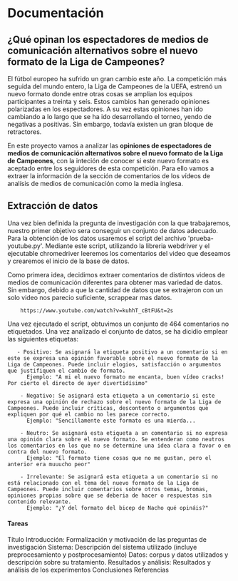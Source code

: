 # Documentación 

## ¿Qué opinan los espectadores de medios de comunicación alternativos sobre el nuevo formato de la Liga de Campeones?

El fútbol europeo ha sufrido un gran cambio este año. La competición más seguida del mundo entero, la Liga de Campeones de la UEFA, estrenó un nuevo formato donde entre otras cosas se amplian los equipos participantes a treinta y seís. Estos cambios han generado opiniones polarizadas en los espectadores. A su vez estas opiniones han ido cambiando a lo largo que se ha ido desarrollando el torneo, yendo de negativas a positivas. Sin embargo, todavía existen un gran bloque de retractores.

En este proyecto vamos a analizar las **opiniones de espectadores de medios de comunicación alternativos sobre el nuevo formato de la Liga de Campeones**, con la inteción de conocer si este nuevo formato es aceptado entre los seguidores de esta competición. Para ello vamos a extraer la información de la sección de comentarios de los vídeos de analísis de medios de comunicación como la media inglesa.

## Extracción de datos

Una vez bien definida la pregunta de investigación con la que trabajaremos, nuestro primer objetivo sera conseguir un conjunto de datos adecuado. Para la obtención de los datos usaremos el script del archivo 'prueba-youtube.py'. Mediante este script, utilizando la libreria webdriver y el ejecutable chromedriver leeremos los comentarios del video que deseamos y crearemos el inicio de la base de datos. 

Como primera idea, decidimos extraer comentarios de distintos videos de medios de comunicación diferentes para obtener mas variedad de datos. Sin embargo, debido a que la cantidad de datos que se extrajeron con un solo video nos parecio suficiente, scrappear mas datos.

```Video
    https://www.youtube.com/watch?v=kuhhT_cBtFU&t=2s
```

Una vez ejecutado el script, obtuvimos un conjunto de 464 comentarios no etiquetados. Una vez analizado el conjunto de datos, se ha dicidio emplear las siguientes etiquetas:

```Guia de anotación
   - Positivo: Se asignará la etiqueta positivo a un comentario si en este se expresa una opinión favorable sobre el nuevo formato de la Liga de Campeones. Puede incluir elogios, satisfacción o argumentos que justifiquen el cambio de formato.  
      Ejemplo: "A mi el nuevo formato me encanta, buen vídeo cracks! Por cierto el directo de ayer divertidísimo"  

    - Negativo: Se asignará esta etiqueta a un comentario si este expresa una opinión de rechazo sobre el nuevo formato de la Liga de Campeones. Puede incluir críticas, descontento o argumentos que expliquen por qué el cambio no les parece correcto.  
      Ejemplo: "Sencillamente este formato es una mierda...

    - Neutro: Se asignará esta etiqueta a un comentario si no expresa una opinión clara sobre el nuevo formato. Se entenderan como neutros los comentarios en los que no se determine una idea clara a favor o en contra del nuevo formato.  
      Ejemplo: "El formato tiene cosas que no me gustan, pero el anterior era muuucho peor"  

    - Irrelevante: Se asignará esta etiqueta a un comentario si no está relacionado con el tema del nuevo formato de la Liga de Campeones. Puede incluir comentarios sobre otros temas, bromas, opiniones propias sobre que se deberia de hacer o respuestas sin contenido relevante. 
      Ejemplo: "¿Y del formato del bicep de Nacho qué opináis?"

```




#### Tareas
Título
Introducción: Formalización y motivación de las preguntas de investigación
Sistema: Descripción del sistema utilizado (incluye preprocesamiento y postprocesamiento)
Datos: corpus y datos utilizados y descripción sobre su tratamiento.
Resultados y análisis: Resultados y análisis de los experimentos
Conclusiones
Referencias

